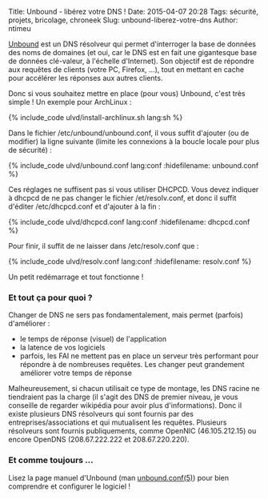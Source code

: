 Title: Unbound - libérez votre DNS !
Date: 2015-04-07 20:28
Tags: sécurité, projets, bricolage, chroneek
Slug: unbound-liberez-votre-dns
Author: ntimeu


[Unbound](https://unbound.net/) est un DNS résolveur qui permet d'interroger la
base de données des noms de domaines (et oui, car le DNS est en fait une
gigantesque base de données clé-valeur, à l'échelle d'Internet). Son objectif
est de répondre aux requêtes de clients (votre PC, Firefox, ...), tout en
mettant en cache pour accélérer les réponses aux autres clients.


Donc si vous souhaitez mettre en place (pour vous) Unbound, c'est très simple !
Un exemple pour ArchLinux :

{% include_code ulvd/install-archlinux.sh lang:sh %}

Dans le fichier /etc/unbound/unbound.conf, il vous suffit d'ajouter (ou de
modifier) la ligne suivante (limite les connexions à la boucle locale pour plus
de sécurité) :

{% include_code ulvd/unbound.conf lang:conf :hidefilename: unbound.conf %}

Ces réglages ne suffisent pas si vous utiliser DHCPCD. Vous devez indiquer à
dhcpcd de ne pas changer le fichier /et/resolv.conf, et donc il suffit d'éditer
/etc/dhcpcd.conf et d'ajouter à la fin :

{% include_code ulvd/dhcpcd.conf lang:conf :hidefilename: dhcpcd.conf %}

Pour finir, il suffit de ne laisser dans /etc/resolv.conf que :

{% include_code ulvd/resolv.conf lang:conf :hidefilename: resolv.conf %}

Un petit redémarrage et tout fonctionne !

### Et tout ça pour quoi ?
Changer de DNS ne sers pas fondamentalement, mais permet (parfois) d'améliorer :

* le temps de réponse (visuel) de l'application
* la latence de vos logiciels
* parfois, les FAI ne mettent pas en place un serveur très performant pour
répondre à de nombreuses requêtes. Les changer peut grandement améliorer votre
temps de réponse


Malheureusement, si chacun utilisait ce type de montage, les DNS racine ne
tiendraient pas la charge (il s'agit des DNS de premier niveau, je vous
conseille de regarder wikipédia pour avoir plus d'informations). Donc il existe
plusieurs DNS résolveurs qui sont fournis par des entreprises/associations et
qui mutualisent les requêtes. Plusieurs résolveurs sont fournis publiquements,
comme OpenNIC (46.105.212.15) ou encore OpenDNS (208.67.222.222 et
208.67.220.220).

### Et comme toujours ...

Lisez la page manuel d'Unbound (man
[unbound.conf(5)](https://unbound.net/documentation/unbound.conf.html)) pour
bien comprendre et configurer le logiciel !

